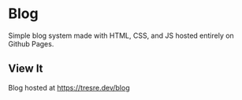 # Blog
Simple blog system made with HTML, CSS, and JS hosted entirely on Github Pages.

## View It
Blog hosted at https://tresre.dev/blog

